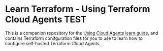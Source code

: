 # Learn Terraform - Using Terraform Cloud Agents TEST

This is a companion repository for the [Using Cloud Agents learn
guide](https://learn.hashicorp.com/tutorials/terraform/cloud-agents),
and contains Terraform conifguration files for you to use to learn how to
configure self-hosted Terraform Cloud Agents.
